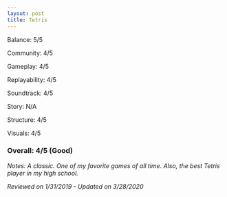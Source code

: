 ```yaml
---
layout: post
title: Tetris
---
```


Balance: 5/5

Community: 4/5

Gameplay: 4/5

Replayability: 4/5

Soundtrack: 4/5

Story: N/A

Structure: 4/5

Visuals: 4/5

### Overall: 4/5 (Good)

*Notes: A classic. One of my favorite games of all time. Also, the best Tetris player in my high school.*

*Reviewed on 1/31/2019 - Updated on 3/28/2020*

